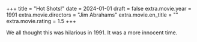 +++
title = "Hot Shots!"
date = 2024-01-01
draft = false
extra.movie.year = 1991
extra.movie.directors = "Jim Abrahams"
extra.movie.en_title = ""
extra.movie.rating = 1.5
+++

We all thought this was hilarious in 1991. It was a more innocent time.<!-- more -->